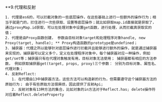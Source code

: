**9.代理和反射

    1. 代理是es6的，可以拦截对象的一些底层操作，在这些基础上进行一些额外的操作行为；相当于就是门的，拦住进行一次些获取、设置等底层操作；就比如获取map.id直接就是获取了， 通过proxyMap.id获取，可以在处理对象中设置get函数，进行处理，从而拦截真获取实的值；
    2. 代理是由Proxy函数创建， 参数由目标对象target和处理程序对象handle, new Proxy(target, handle); ** Proxy构造函数的prototype是undefined；
    3. 捕获器：代理之所以能够针对底层操作进行拦截并且能够进行额外的操作，就是通过捕获器来实现的，捕获器可以定义多个，定义在处理程序对象中，每个捕获器对应一种操作，例如get/set等；捕获器只有在代理对象触发有用，目标对象无法使用； 捕获器都有相应的方法参数， 例如获取捕获器get(target, props, proxy)三个参数： 分别为目标对象、属性名、代理对象；   
    4. 反射Reflect:
       1. 在代理由13中捕获器方法，这些方法可以构造新的行为，但需要遵守这个捕获器方法的原始行为； 由于有些原始方法很麻烦，因此提供了反射Api;
       2. 反射对象有13种方法的集合，比如对象的in方法对于Reflect.has; delete操作符对应着Reflect.deleteProperty
       
